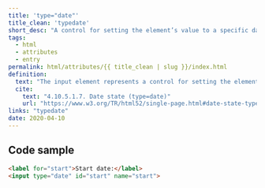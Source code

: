 ```yaml
---
title: 'type="date"' 
title_clean: 'typedate' 
short_desc: "A control for setting the element’s value to a specific date"
tags:
  - html
  - attributes
  - entry
permalink: html/attributes/{{ title_clean | slug }}/index.html
definition:
  text: "The input element represents a control for setting the element’s value to a string representing a specific date."
  cite:
    text: "4.10.5.1.7. Date state (type=date)"
    url: "https://www.w3.org/TR/html52/single-page.html#date-state-typedate"
links: "typedate"
date: 2020-04-10
---
```


<h2 class="h3"><span>Code sample</span></h2>

```html
<label for="start">Start date:</label>
<input type="date" id="start" name="start">
```
